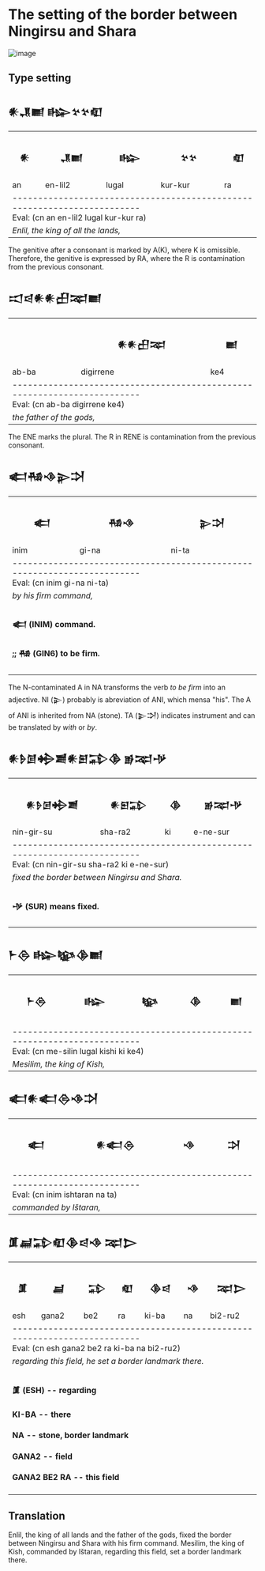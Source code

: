 # The setting of the border between Ningirsu and Shara

![image](https://github.com/user-attachments/assets/5f0beec2-4d69-469c-8b45-3247b82e5bbc)

## Type setting

<h2>𒀭𒂗𒆤 𒈗𒆳𒆳𒊏</h2>

<table>
 <tr>
  <th><h3>𒀭</h3></th>
  <th><h3>𒂗𒆤</h3></th>
  <th><h3>𒈗</h3></th>
    <th><h3>𒆳𒆳</h3></th>
  <th><h3>𒊏</h3></th>
 </tr>
 <tr>
  <td>an</td>
  <td>en-lil2</td>
   <td>lugal</td>
    <td>kur-kur</td>
   <td>ra</td>
 </tr>
 <tr>
  <td colspan="5">
  ------------------------------------------------------------------------</br>
  Eval: (cn an en-lil2 lugal kur-kur ra)   
  </td>
 </tr>
 <tr>
  <td colspan="5">
  <i>Enlil, the king of all the lands,</i>
  </td>
 </tr>
</table>

The genitive after a consonant is marked by A(K), where
K is omissible. Therefore, the genitive is expressed
by RA, where the R is contamination from the previous consonant.


<h2>𒀊𒁀𒀭𒀭𒌷𒉈𒆤</h2>
<table>
 <tr>
  <th><h3𒀊𒁀</h3></th>
  <th><h3>𒀭𒀭𒌷𒉈</h3></th>
  <th><h3>𒆤</h3></th>
 </tr>
 <tr>
  <td>ab-ba</td>
  <td>digirrene</td>
   <td>ke4</td>
 </tr>
 <tr>
  <td colspan="3">
  ------------------------------------------------------------------------</br>
  Eval: (cn ab-ba digirrene ke4)
  </td>
 </tr>
 <tr>
  <td colspan="3">
  <i>the father of the gods,</i>
  </td>
 </tr>
</table>

The ENE marks the plural. The R in RENE is contamination
from the previous consonant.


<h2>𒅗𒄀𒈾𒉌𒋫</h2>
<table>
 <tr>
  <th><h3>𒅗</h3></th>
  <th><h3>𒄀𒈾</h3></th>
  <th><h3>𒉌𒋫</h3></th>
 </tr>
 <tr>
  <td>inim</td>
  <td>gi-na</td>
   <td>ni-ta</td>
 </tr>
 <tr>
  <td colspan="3">
  ------------------------------------------------------------------------</br>
  Eval: (cn inim gi-na ni-ta)
  </td>
 </tr>
 <tr>
  <td colspan="3">
  <i>by his firm command,</i>
  </td>
 </tr>
 <tr>
  <td colspan="3">
  <h4>𒅗 (INIM)  command.</h4>
  <h4>;; 𒄀 (GIN6)  to be firm.</h4>
  </td>
 </tr>
</table>

The N-contaminated A in NA transforms the verb *to be firm*
into an adjective. NI (𒉌) probably
is abreviation of ANI, which mensa "his".
The A of ANI is inherited from NA (stone).
TA (𒉌𒋫) indicates instrument
and can be translated by *with* or *by*.


<h2>𒀭𒊩𒌆𒄈𒋢𒀭𒇋𒁉𒆠 𒂊𒉈𒋩</h2>


<table>
 <tr>
  <th><h3>𒀭𒊩𒌆𒄈𒋢</h3></th>
  <th><h3>𒀭𒇋𒁉</h3></th>
  <th><h3>𒆠</h3></th>
   <th><h3>𒂊𒉈𒋩</h3></th>
 </tr>
 </tr>
 <tr>
  <td>nin-gir-su</td>
  <td>sha-ra2</td>
   <td>ki</td>
    <td>e-ne-sur</td>
 </tr>
 <tr>
  <td colspan="4">
  ------------------------------------------------------------------------</br>
  Eval: (cn nin-gir-su sha-ra2 ki e-ne-sur)
  </td>
 </tr>
 <tr>
  <td colspan="4">
  <i>fixed the border between Ningirsu and Shara.</i>
  </td>
 </tr>
 <tr>
  <td colspan="4">
    <h4>𒋩 (SUR) means fixed.</h4>
  </td>
 </tr>
</table>


<h2>𒈨𒁲 𒈗𒆧𒆠𒆤</h2>
<table>
 <tr>
  <th><h3>𒈨𒁲</h3></th>
  <th><h3>𒈗</h3></th>
  <th><h3>𒆧</h3></th>
    <th><h3>𒆠</h3></th>
  <th><h3>𒆤</h3></th>
 </tr>
 <tr>
  <td></td>
  <td></td>
   <td></td>
    <td></td>
   <td></td>
 </tr>
 <tr>
  <td colspan="5">
  ------------------------------------------------------------------------</br>
  Eval: (cn me-silin lugal kishi ki ke4)  
  </td>
 </tr>
 <tr>
  <td colspan="5">
  <i>Mesilim, the king of Kish,</i>
  </td>
 </tr>
</table>


<h2>𒅗𒀭𒅗𒁲𒈾𒋫</h2>
<table>
 <tr>
  <th><h3>𒅗</h3></th>
  <th><h3>𒀭𒅗𒁲</h3></th>
  <th><h3>𒈾</h3></th>
    <th><h3>𒋫</h3></th>
 <tr>
  <td></td>
  <td></td>
   <td></td>
    <td></td>
 </tr>
 <tr>
  <td colspan="4">
  ------------------------------------------------------------------------</br>
  Eval: (cn inim ishtaran na ta) 
  </td>
 </tr>
 <tr>
  <td colspan="4">
  <i>commanded by Ištaran,</i>
  </td>
 </tr>
</table>


<h2>𒂠𒃷𒁉𒊏𒆠𒁀𒈾 𒉈𒆕</h2>

<table>
 <tr>
  <th><h3>𒂠</h3></th>
  <th><h3>𒃷</h3></th>
  <th><h3>𒁉</h3></th>
    <th><h3>𒊏</h3></th>
  <th><h3>𒆠𒁀</h3></th>
    <th><h3>𒈾</h3></th>
  <th><h3>𒉈𒆕</h3></th>
 </tr>
 <tr>
  <td>esh</td>
  <td>gana2</td>
   <td>be2</td>
    <td>ra</td>
   <td>ki-ba</td>
   <td>na</td>
   <td>bi2-ru2</td>
 </tr>
 <tr>
  <td colspan="7">
  ------------------------------------------------------------------------</br>
  Eval: (cn esh gana2 be2 ra ki-ba na bi2-ru2) 
  </td>
 </tr>
 <tr>
  <td colspan="7">
  <i>regarding this field,
    he set a border landmark there.</i>
  </td>
 </tr>
 <tr>
  <td colspan="7">
   <h4>𒂠 (ESH) -- regarding</h4> 
   <h4>KI-BA -- there</h4>
   <h4>NA -- stone, border landmark</h4>
   <h4>GANA2 -- field</h4>
   <h4>GANA2 BE2 RA -- this field</h4>
  </td>
 </tr>
</table>

## Translation
Enlil, the king of all lands and the father of the gods,
fixed the border between Ningirsu and Shara with his firm command.
Mesilim, the king of Kish, commanded by Ištaran, regarding this field, set a border landmark there.
